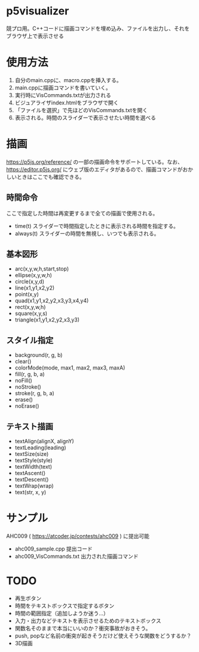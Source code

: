 # p5visualizer
競プロ用。C++コードに描画コマンドを埋め込み、ファイルを出力し、それをブラウザ上で表示させる

# 使用方法
1. 自分のmain.cppに、macro.cppを挿入する。
2. main.cppに描画コマンドを書いていく。
3. 実行時にVisCommands.txtが出力される
4. ビジュアライザindex.htmlをブラウザで開く
5. 「ファイルを選択」で先ほどのVisCommands.txtを開く
6. 表示される。時間のスライダーで表示させたい時間を選べる

# 描画
https://p5js.org/reference/ の一部の描画命令をサポートしている。なお、https://editor.p5js.org/ にウェブ版のエディタがあるので、描画コマンドがおかしいときはここでも確認できる。

## 時間命令
 ここで指定した時間は再変更するまで全ての描画で使用される。
* time(t) スライダーで時間指定したときに表示される時間を指定する。
* always(t) スライダーの時間を無視し、いつでも表示される。

## 基本図形
* arc(x,y,w,h,start,stop)
* ellipse(x,y,w,h)
* circle(x,y,d)
* line(x1,y1,x2,y2)
* point(x,y)
* quad(x1,y1,x2,y2,x3,y3,x4,y4)
* rect(x,y,w,h)
* square(x,y,s)
* triangle(x1,y1,x2,y2,x3,y3)

## スタイル指定
* background(r, g, b)
* clear()
* colorMode(mode, max1, max2, max3, maxA)
* fill(r, g, b, a)
* noFill()
* noStroke()
* stroke(r, g, b, a)
* erase()
* noErase()

## テキスト描画
* textAlign(alignX, alignY)
* textLeading(leading)
* textSize(size)
* textStyle(style)
* textWidth(text)
* textAscent()
* textDescent()
* textWrap(wrap)
* text(str, x, y)

# サンプル
AHC009 ( https://atcoder.jp/contests/ahc009 ) に提出可能
* ahc009_sample.cpp 提出コード
* ahc009_VisCommands.txt 出力された描画コマンド

# TODO
* 再生ボタン
* 時間をテキストボックスで指定するボタン
* 時間の範囲指定（追加しようか迷う…）
* 入力・出力などテキストを表示させるためのテキストボックス
* 関数名そのままで本当にいいのか？衝突事故がおきそう。
* push, popなど名前の衝突が起きそうだけど使えそうな関数をどうするか？
* 3D描画
